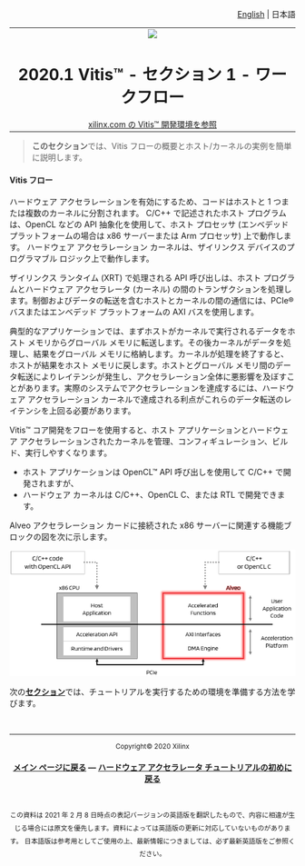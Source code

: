 <p align="right"><a href="../../../../README.md">English</a> | <a>日本語</a></p>
<table width="100%">
 <tr width="100%">
    <td align="center"><img src="https://japan.xilinx.com/content/dam/xilinx/imgs/press/media-kits/corporate/xilinx-logo.png" width="30%"/><h1>2020.1 Vitis™ - セクション 1 - ワークフロー</h1><a href="https://japan.xilinx.com/products/design-tools/vitis.html">xilinx.com の Vitis™ 開発環境を参照</a></td>
 </tr>
</table>

> **このセクション**では、Vitis フローの概要とホスト/カーネルの実例を簡単に説明します。

#### Vitis フロー

ハードウェア アクセラレーションを有効にするため、コードはホストと 1 つまたは複数のカーネルに分割されます。  C/C++ で記述されたホスト プログラムは、OpenCL などの API 抽象化を使用して、ホスト プロセッサ (エンベデッド プラットフォームの場合は x86 サーバーまたは Arm プロセッサ) 上で動作します。  ハードウェア アクセラレーション カーネルは、ザイリンクス デバイスのプログラマブル ロジック上で動作します。

ザイリンクス ランタイム (XRT) で処理される API 呼び出しは、ホスト プログラムとハードウェア アクセラレータ (カーネル) の間のトランザクションを処理します。制御およびデータの転送を含むホストとカーネルの間の通信には、PCIe® バスまたはエンベデッド プラットフォームの AXI バスを使用します。

典型的なアプリケーションでは、まずホストがカーネルで実行されるデータをホスト メモリからグローバル メモリに転送します。その後カーネルがデータを処理し、結果をグローバル メモリに格納します。カーネルが処理を終了すると、ホストが結果をホスト メモリに戻します。ホストとグローバル メモリ間のデータ転送によりレイテンシが発生し、アクセラレーション全体に悪影響を及ぼすことがあります。実際のシステムでアクセラレーションを達成するには、ハードウェア アクセラレーション カーネルで達成される利点がこれらのデータ転送のレイテンシを上回る必要があります。

Vitis™ コア開発をフローを使用すると、ホスト アプリケーションとハードウェア アクセラレーションされたカーネルを管理、コンフィギュレーション、ビルド、実行しやすくなります。

- ホスト アプリケーションは OpenCL™ API 呼び出しを使用して C/C++ で開発されますが、
- ハードウェア カーネルは C/C++、OpenCL C、または RTL で開発できます。

Alveo アクセラレーション カードに接続された x86 サーバーに関連する機能ブロックの図を次に示します。

![フロー](../03-Algorithm_Acceleration/docs/images/host-kernel.png)

次の[**セクション**](../02-System_Setup/README.md)では、チュートリアルを実行するための環境を準備する方法を学びます。

</br><hr/>

<p align="center"><sup>Copyright&copy; 2020 Xilinx</sup></p>
<p align= center class="sphinxhide"><b><a href="../../../README.md">メイン ページに戻る</a> &mdash; <a href="../../README.md/">ハードウェア アクセラレータ チュートリアルの初めに戻る</a></b></p></br>
<p align="center"><sup>この資料は 2021 年 2 月 8 日時点の表記バージョンの英語版を翻訳したもので、内容に相違が生じる場合には原文を優先します。資料によっては英語版の更新に対応していないものがあります。
日本語版は参考用としてご使用の上、最新情報につきましては、必ず最新英語版をご参照ください。</sup></p>
